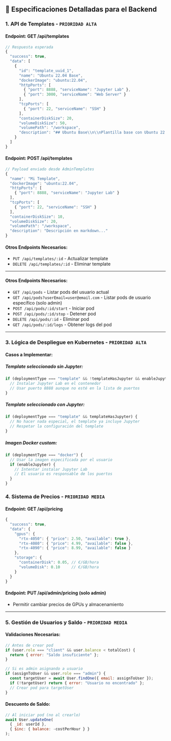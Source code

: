 ## 🔧 Especificaciones Detalladas para el Backend

### 1. **API de Templates** - `PRIORIDAD ALTA`

#### **Endpoint: GET /api/templates**
```javascript
// Respuesta esperada
{
  "success": true,
  "data": [
    {
      "id": "template_uuid_1",
      "name": "Ubuntu 22.04 Base",
      "dockerImage": "ubuntu:22.04",
      "httpPorts": [
        { "port": 8888, "serviceName": "Jupyter Lab" },
        { "port": 3000, "serviceName": "Web Server" }
      ],
      "tcpPorts": [
        { "port": 22, "serviceName": "SSH" }
      ],
      "containerDiskSize": 20,
      "volumeDiskSize": 50,
      "volumePath": "/workspace",
      "description": "## Ubuntu Base\\n\\nPlantilla base con Ubuntu 22.04..."
    }
  ]
}
```

#### **Endpoint: POST /api/templates**
```javascript
// Payload enviado desde AdminTemplates
{
  "name": "Mi Template",
  "dockerImage": "ubuntu:22.04",
  "httpPorts": [
    { "port": 8888, "serviceName": "Jupyter Lab" }
  ],
  "tcpPorts": [
    { "port": 22, "serviceName": "SSH" }
  ],
  "containerDiskSize": 10,
  "volumeDiskSize": 20,
  "volumePath": "/workspace",
  "description": "Descripción en markdown..."
}
```

#### **Otros Endpoints Necesarios:**
- `PUT /api/templates/:id` - Actualizar template
- `DELETE /api/templates/:id` - Eliminar template

---

#### **Otros Endpoints Necesarios:**
- `GET /api/pods` - Listar pods del usuario actual
- `GET /api/pods?userEmail=user@email.com` - Listar pods de usuario específico (solo admin)
- `POST /api/pods/:id/start` - Iniciar pod
- `POST /api/pods/:id/stop` - Detener pod
- `DELETE /api/pods/:id` - Eliminar pod
- `GET /api/pods/:id/logs` - Obtener logs del pod

---

### 3. **Lógica de Despliegue en Kubernetes** - `PRIORIDAD ALTA`

#### **Casos a Implementar:**

##### **Template seleccionado sin Jupyter:**
```javascript
if (deploymentType === "template" && !templateHasJupyter && enableJupyter) {
  // Instalar Jupyter Lab en el contenedor
  // Usar puerto 8888 aunque no esté en la lista de puertos
}
```

##### **Template seleccionado con Jupyter:**
```javascript
if (deploymentType === "template" && templateHasJupyter) {
  // No hacer nada especial, el template ya incluye Jupyter
  // Respetar la configuración del template
}
```

##### **Imagen Docker custom:**
```javascript
if (deploymentType === "docker") {
  // Usar la imagen especificada por el usuario
  if (enableJupyter) {
    // Intentar instalar Jupyter Lab
    // El usuario es responsable de los puertos
  }
}
```

### 4. **Sistema de Precios** - `PRIORIDAD MEDIA`

#### **Endpoint: GET /api/pricing**
```javascript
{
  "success": true,
  "data": {
    "gpus": {
      "rtx-4050": { "price": 2.50, "available": true },
      "rtx-4080": { "price": 4.99, "available": false },
      "rtx-4090": { "price": 8.99, "available": false }
    },
    "storage": {
      "containerDisk": 0.05, // €/GB/hora
      "volumeDisk": 0.10     // €/GB/hora
    }
  }
}
```

#### **Endpoint: PUT /api/admin/pricing** (solo admin)
- Permitir cambiar precios de GPUs y almacenamiento

---

### 5. **Gestión de Usuarios y Saldo** - `PRIORIDAD MEDIA`

#### **Validaciones Necesarias:**
```javascript
// Antes de crear pod
if (user.role === "client" && user.balance < totalCost) {
  return { error: "Saldo insuficiente" };
}

// Si es admin asignando a usuario
if (assignToUser && user.role === "admin") {
  const targetUser = await User.findOne({ email: assignToUser });
  if (!targetUser) return { error: "Usuario no encontrado" };
  // Crear pod para targetUser
}
```

#### **Descuento de Saldo:**
```javascript
// Al iniciar pod (no al crearlo)
await User.updateOne(
  { _id: userId },
  { $inc: { balance: -costPerHour } }
);
```